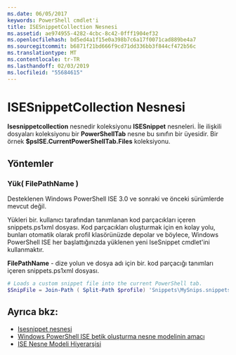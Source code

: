 ```yaml
---
ms.date: 06/05/2017
keywords: PowerShell cmdlet'i
title: ISESnippetCollection Nesnesi
ms.assetid: ae974955-4282-4cbc-8c42-0fff1904ef32
ms.openlocfilehash: bd5ed4a1f15e0a398b7c6a17f0071cad889be4a7
ms.sourcegitcommit: b6871f21bd666f9cd71dd336bb3f844cf472b56c
ms.translationtype: MT
ms.contentlocale: tr-TR
ms.lasthandoff: 02/03/2019
ms.locfileid: "55684615"
---
```

# <a name="the-isesnippetcollection-object"></a>ISESnippetCollection Nesnesi

**Isesnippetcollection** nesnedir koleksiyonu **ISESnippet** nesneleri. İle ilişkili dosyaları koleksiyonu bir **PowerShellTab** nesne bu sınıfın bir üyesidir. Bir örnek **$psISE.CurrentPowerShellTab.Files** koleksiyonu.

## <a name="methods"></a>Yöntemler

### <a name="load-filepathname-"></a>Yük\( FilePathName \)

Desteklenen Windows PowerShell ISE 3.0 ve sonraki ve önceki sürümlerde mevcut değil.

Yükleri bir. kullanıcı tarafından tanımlanan kod parçacıkları içeren snippets.ps1xml dosyası. Kod parçacıkları oluşturmak için en kolay yolu, bunları otomatik olarak profil klasörünüzde depolar ve böylece, Windows PowerShell ISE her başlattığınızda yüklenen yeni IseSnippet cmdlet'ini kullanmaktır.

**FilePathName** - dize yolun ve dosya adı için bir. kod parçacığı tanımları içeren snippets.ps1xml dosyası.

```powershell
# Loads a custom snippet file into the current PowerShell tab.
$SnipFile = Join-Path ( Split-Path $profile) 'Snippets\MySnips.snippets.ps1xml' $psISE.CurrentPowerShellTab.Snippets.Add($SnipPath)
```

## <a name="see-also"></a>Ayrıca bkz:

- [Isesnippet nesnesi](The-ISESnippetObject.md)
- [Windows PowerShell ISE betik oluşturma nesne modelinin amacı](Purpose-of-the-Windows-PowerShell-ISE-Scripting-Object-Model.md)
- [ISE Nesne Modeli Hiyerarşisi](The-ISE-Object-Model-Hierarchy.md)
